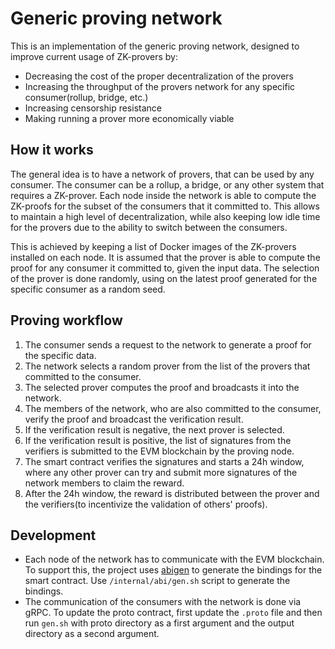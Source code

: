 # Generic proving network

This is an implementation of the generic proving network, designed to improve current usage of ZK-provers by:
- Decreasing the cost of the proper decentralization of the provers
- Increasing the throughput of the provers network for any specific consumer(rollup, bridge, etc.)
- Increasing censorship resistance
- Making running a prover more economically viable

## How it works
The general idea is to have a network of provers, that can be used by any consumer. The consumer can be a rollup, a bridge, or any other system that requires a ZK-prover.
Each node inside the network is able to compute the ZK-proofs for the subset of the consumers that it committed to.
This allows to maintain a high level of decentralization, while also keeping low idle time for the provers due to the ability to switch between the consumers.

This is achieved by keeping a list of Docker images of the ZK-provers installed on each node. It is assumed that the prover is able to compute the proof for any consumer it committed to, given the input data.
The selection of the prover is done randomly, using on the latest proof generated for the specific consumer as a random seed.

## Proving workflow
1. The consumer sends a request to the network to generate a proof for the specific data.
2. The network selects a random prover from the list of the provers that committed to the consumer.
3. The selected prover computes the proof and broadcasts it into the network.
4. The members of the network, who are also committed to the consumer, verify the proof and broadcast the verification result.
5. If the verification result is negative, the next prover is selected.
6. If the verification result is positive, the list of signatures from the verifiers is submitted to the EVM blockchain by the proving node.
7. The smart contract verifies the signatures and starts a 24h window, where any other prover can try and submit more signatures of the network members to claim the reward.
8. After the 24h window, the reward is distributed between the prover and the verifiers(to incentivize the validation of others' proofs).

## Development
- Each node of the network has to communicate with the EVM blockchain. To support this, the project uses [abigen](https://geth.ethereum.org/docs/tools/abigen) to generate the bindings for the smart contract. Use `/internal/abi/gen.sh` script to generate the bindings.
- The communication of the consumers with the network is done via gRPC. To update the proto contract, first update the `.proto` file and then run `gen.sh` with proto directory as a first argument and the output directory as a second argument.
